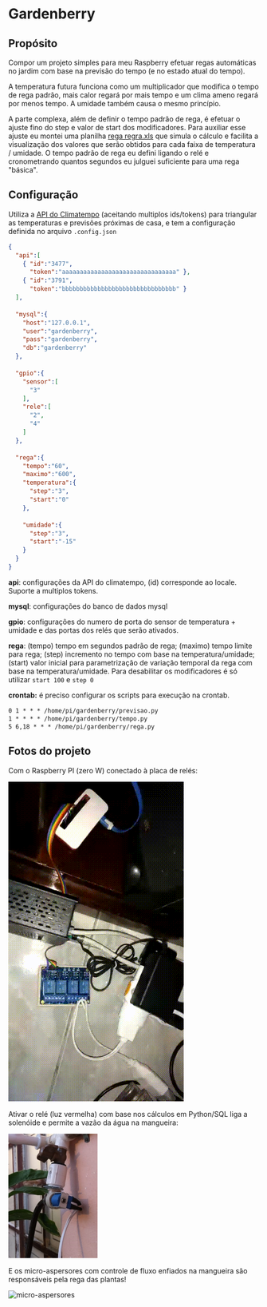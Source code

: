 # Gardenberry

## Propósito

Compor um projeto simples para meu Raspberry efetuar regas automáticas no jardim com base na previsão do tempo (e no estado atual do tempo).

A temperatura futura funciona como um multiplicador que modifica o tempo de rega padrão, mais calor regará por mais tempo e um clima ameno regará por menos tempo. A umidade também causa o mesmo princípio.

A parte complexa, além de definir o tempo padrão de rega, é efetuar o ajuste fino do step e valor de start dos modificadores. Para auxiliar esse ajuste eu montei uma planilha [rega regra.xls](https://github.com/eduardoaraujo9/gardenberry/raw/master/regra%20rega.xlsx) que simula o cálculo e facilita a visualização dos valores que serão obtidos para cada faixa de temperatura / umidade. O tempo padrão de rega eu defini ligando o relé e cronometrando quantos segundos eu julguei suficiente para uma rega "básica".

## Configuração

Utiliza a [API do Climatempo](https://advisor.climatempo.com.br/) (aceitando multiplos ids/tokens) para triangular as temperaturas e previsões próximas de casa, e tem a configuração definida no arquivo `.config.json`
```json
{
  "api":[
    { "id":"3477",
      "token":"aaaaaaaaaaaaaaaaaaaaaaaaaaaaaaaa" },
    { "id":"3791",
      "token":"bbbbbbbbbbbbbbbbbbbbbbbbbbbbbbbb" }
  ],

  "mysql":{
    "host":"127.0.0.1",
    "user":"gardenberry",
    "pass":"gardenberry",
    "db":"gardenberry"
  },
  
  "gpio":{
    "sensor":[
      "3"
    ],
    "rele":[
      "2",
      "4"
    ]
  },
  
  "rega":{
    "tempo":"60",
    "maximo":"600",
    "temperatura":{
      "step":"3",
      "start":"0"
    },
    
    "umidade":{
      "step":"3",
      "start":"-15"
    }
  }
}
```

**api**: configurações da API do climatempo, (id) corresponde ao locale. Suporte a multiplos tokens.

**mysql**: configurações do banco de dados mysql

**gpio**: configurações do numero de porta do sensor de temperatura + umidade e das portas dos relés que serão ativados.

**rega**: (tempo) tempo em segundos padrão de rega; (maximo) tempo limite para rega; (step) incremento no tempo com base na temperatura/umidade; (start) valor inicial para parametrização de variação temporal da rega com base na temperatura/umidade. Para desabilitar os modificadores é só utilizar `start 100` e `step 0`

**crontab:** é preciso configurar os scripts para execução na crontab.
```
0 1 * * * /home/pi/gardenberry/previsao.py
1 * * * * /home/pi/gardenberry/tempo.py
5 6,18 * * * /home/pi/gardenberry/rega.py
```

## Fotos do projeto

Com o Raspberry PI (zero W) conectado à placa de relés:

![Rasbperry PI](https://github.com/eduardoaraujo9/gardenberry/raw/master/gardenberry.gif)

Ativar o relé (luz vermelha) com base nos cálculos em Python/SQL liga a solenóide e permite a vazão da água na mangueira:

![Solenoide](https://github.com/eduardoaraujo9/gardenberry/raw/master/solenoide.PNG)

E os micro-aspersores com controle de fluxo enfiados na mangueira são responsáveis pela rega das plantas!

![micro-aspersores](https://github.com/eduardoaraujo9/gardenberry/raw/master/rega.gif)
